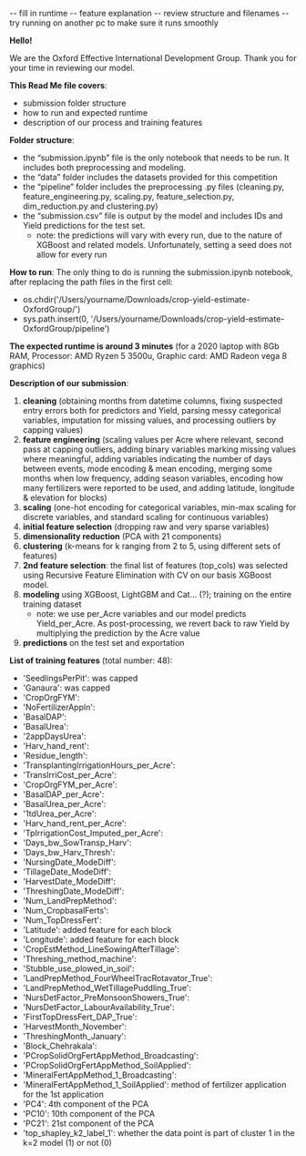 -- fill in runtime
-- feature explanation
-- review structure and filenames
-- try running on another pc to make sure it runs smoothly


**Hello!**

We are the Oxford Effective International Development Group. Thank you for your time in reviewing our model.



**This Read Me file covers**:
- submission folder structure
- how to run and expected runtime
- description of our process and training features



**Folder structure**:
- the “submission.ipynb” file is the only notebook that needs to be run. It includes both preprocessing and modeling.
- the “data” folder includes the datasets provided for this competition
- the “pipeline” folder includes the preprocessing .py files (cleaning.py, feature_engineering.py, scaling.py, feature_selection.py, dim_reduction.py and clustering.py)
- the “submission.csv” file is output by the model and includes IDs and Yield predictions for the test set.
    - note: the predictions will vary with every run, due to the nature of XGBoost and related models. Unfortunately, setting a seed does not allow for every run



**How to run**:
The only thing to do is running the submission.ipynb notebook, after replacing the path files in the first cell:
- os.chdir('/Users/yourname/Downloads/crop-yield-estimate-OxfordGroup/')
- sys.path.insert(0, '/Users/yourname/Downloads/crop-yield-estimate-OxfordGroup/pipeline')

**The expected runtime is around 3 minutes** (for a 2020 laptop with 8Gb RAM, Processor: AMD Ryzen 5 3500u, Graphic card: AMD Radeon vega 8 graphics)



**Description of our submission**: 
1) **cleaning** (obtaining months from datetime columns, fixing suspected entry errors both for predictors and Yield, parsing messy categorical variables, imputation for missing values, and processing outliers by capping values) 
2) **feature engineering** (scaling values per Acre where relevant, second pass at capping outliers, adding binary variables marking missing values where meaningful, adding variables indicating the number of days between events, mode encoding & mean encoding, merging some months when low frequency, adding season variables, encoding how many fertilizers were reported to be used, and adding latitude, longitude & elevation for blocks)
3) **scaling** (one-hot encoding for categorical variables, min-max scaling for discrete variables, and standard scaling for continuous variables)
4) **initial feature selection** (dropping raw and very sparse variables)
5) **dimensionality reduction** (PCA with 21 components)
6) **clustering** (k-means for k ranging from 2 to 5, using different sets of features)
7) **2nd feature selection**: the final list of features (top_cols) was selected using Recursive Feature Elimination with CV on our basis XGBoost model.
9) **modeling** using XGBoost, LightGBM and Cat… (?); training on the entire training dataset
    - note: we use per_Acre variables and our model predicts Yield_per_Acre. As post-processing, we revert back to raw Yield by multiplying the prediction by the Acre value
10) **predictions** on the test set and exportation



**List of training features** (total number: 48):
- 'SeedlingsPerPit': was capped
- 'Ganaura': was capped
- 'CropOrgFYM':
- 'NoFertilizerAppln':
- 'BasalDAP':
- 'BasalUrea':
- '2appDaysUrea':
- 'Harv_hand_rent':
- 'Residue_length':
- 'TransplantingIrrigationHours_per_Acre':
- 'TransIrriCost_per_Acre':
- 'CropOrgFYM_per_Acre':
- 'BasalDAP_per_Acre':
- 'BasalUrea_per_Acre':
- '1tdUrea_per_Acre':
- 'Harv_hand_rent_per_Acre':
- 'TpIrrigationCost_Imputed_per_Acre':
- 'Days_bw_SowTransp_Harv':
- 'Days_bw_Harv_Thresh':
- 'NursingDate_ModeDiff':
- 'TillageDate_ModeDiff':
- 'HarvestDate_ModeDiff':
- 'ThreshingDate_ModeDiff':
- 'Num_LandPrepMethod':
- 'Num_CropbasalFerts':
- 'Num_TopDressFert':
- 'Latitude': added feature for each block
- 'Longitude': added feature for each block
- 'CropEstMethod_LineSowingAfterTillage':
- 'Threshing_method_machine':
- 'Stubble_use_plowed_in_soil':
- 'LandPrepMethod_FourWheelTracRotavator_True':
- 'LandPrepMethod_WetTillagePuddling_True':
- 'NursDetFactor_PreMonsoonShowers_True':
- 'NursDetFactor_LabourAvailability_True':
- 'FirstTopDressFert_DAP_True':
- 'HarvestMonth_November':
- 'ThreshingMonth_January':
- 'Block_Chehrakala':
- 'PCropSolidOrgFertAppMethod_Broadcasting':
- 'PCropSolidOrgFertAppMethod_SoilApplied':
- 'MineralFertAppMethod_1_Broadcasting':
- 'MineralFertAppMethod_1_SoilApplied': method of fertilizer application for the 1st application
- 'PC4': 4th component of the PCA
- 'PC10': 10th component of the PCA
- 'PC21': 21st component of the PCA
- 'top_shapley_k2_label_1': whether the data point is part of cluster 1 in the k=2 model (1) or not (0)
